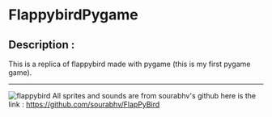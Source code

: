 # FlappybirdPygame

## Description :
This is a replica of flappybird made with pygame (this is my first pygame game).<hr>
![flappybird](https://i.imgur.com/t95sjAI.png)
All sprites and sounds are from sourabhv's github here is the link :
https://github.com/sourabhv/FlapPyBird
